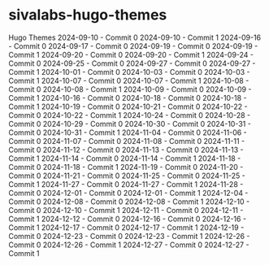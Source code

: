 # sivalabs-hugo-themes
Hugo Themes
2024-09-10 - Commit 0
2024-09-10 - Commit 1
2024-09-16 - Commit 0
2024-09-17 - Commit 0
2024-09-19 - Commit 0
2024-09-19 - Commit 1
2024-09-20 - Commit 0
2024-09-20 - Commit 1
2024-09-24 - Commit 0
2024-09-25 - Commit 0
2024-09-27 - Commit 0
2024-09-27 - Commit 1
2024-10-01 - Commit 0
2024-10-03 - Commit 0
2024-10-03 - Commit 1
2024-10-07 - Commit 0
2024-10-07 - Commit 1
2024-10-08 - Commit 0
2024-10-08 - Commit 1
2024-10-09 - Commit 0
2024-10-09 - Commit 1
2024-10-16 - Commit 0
2024-10-18 - Commit 0
2024-10-18 - Commit 1
2024-10-19 - Commit 0
2024-10-21 - Commit 0
2024-10-22 - Commit 0
2024-10-22 - Commit 1
2024-10-24 - Commit 0
2024-10-28 - Commit 0
2024-10-29 - Commit 0
2024-10-30 - Commit 0
2024-10-31 - Commit 0
2024-10-31 - Commit 1
2024-11-04 - Commit 0
2024-11-06 - Commit 0
2024-11-07 - Commit 0
2024-11-08 - Commit 0
2024-11-11 - Commit 0
2024-11-12 - Commit 0
2024-11-13 - Commit 0
2024-11-13 - Commit 1
2024-11-14 - Commit 0
2024-11-14 - Commit 1
2024-11-18 - Commit 0
2024-11-18 - Commit 1
2024-11-19 - Commit 0
2024-11-20 - Commit 0
2024-11-21 - Commit 0
2024-11-25 - Commit 0
2024-11-25 - Commit 1
2024-11-27 - Commit 0
2024-11-27 - Commit 1
2024-11-28 - Commit 0
2024-12-01 - Commit 0
2024-12-01 - Commit 1
2024-12-04 - Commit 0
2024-12-08 - Commit 0
2024-12-08 - Commit 1
2024-12-10 - Commit 0
2024-12-10 - Commit 1
2024-12-11 - Commit 0
2024-12-11 - Commit 1
2024-12-12 - Commit 0
2024-12-16 - Commit 0
2024-12-16 - Commit 1
2024-12-17 - Commit 0
2024-12-17 - Commit 1
2024-12-19 - Commit 0
2024-12-23 - Commit 0
2024-12-23 - Commit 1
2024-12-26 - Commit 0
2024-12-26 - Commit 1
2024-12-27 - Commit 0
2024-12-27 - Commit 1
